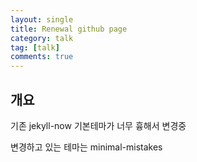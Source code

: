 ```yaml
---
layout: single
title: Renewal github page
category: talk
tag: [talk]
comments: true
---
```


## 개요

기존 jekyll-now 기본테마가 너무 흉해서 변경중

변경하고 있는 테마는 minimal-mistakes

> 


